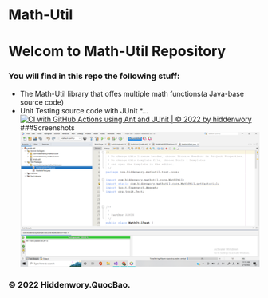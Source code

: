 # Math-Util
# Welcom to Math-Util Repository
### You will find in this repo the following stuff:
* The Math-Util library that offes multiple math functions(a Java-base source code)
* Unit  Testing source code with JUnit 
*...
[![CI with GitHub Actions using Ant and JUnit | © 2022 by hiddenwory](https://github.com/hiddenworry/MathUtils/actions/workflows/ci-junit.yml/badge.svg)](https://github.com/hiddenworry/MathUtils/actions/workflows/ci-junit.yml)
###Screenshots
![DDT & TDD with Junit](https://github.com/hiddenworry/MathUtils/blob/main/images/DDT%20with%20Junit.png)

### © 2022 Hiddenwory.QuocBao.
